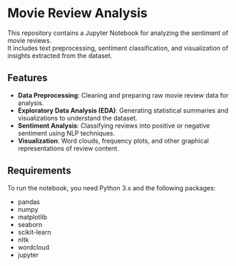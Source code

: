 # Movie Review Analysis

This repository contains a Jupyter Notebook for analyzing the sentiment of movie reviews.  
It includes text preprocessing, sentiment classification, and visualization of insights extracted from the dataset.

## Features
- **Data Preprocessing**: Cleaning and preparing raw movie review data for analysis.
- **Exploratory Data Analysis (EDA)**: Generating statistical summaries and visualizations to understand the dataset.
- **Sentiment Analysis**: Classifying reviews into positive or negative sentiment using NLP techniques.
- **Visualization**: Word clouds, frequency plots, and other graphical representations of review content.

## Requirements
To run the notebook, you need Python 3.x and the following packages:
- pandas
- numpy
- matplotlib
- seaborn
- scikit-learn
- nltk
- wordcloud
- jupyter
